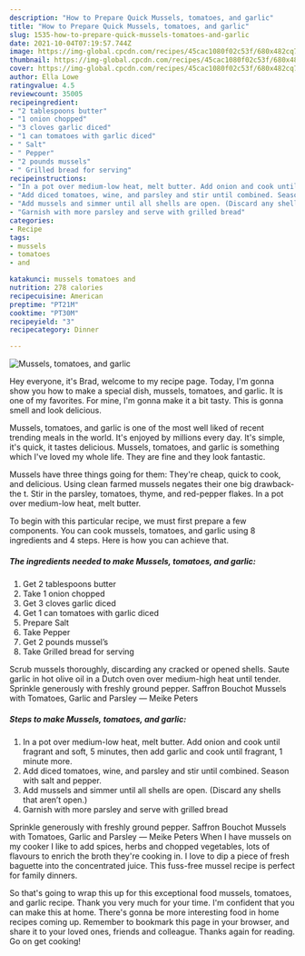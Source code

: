 ```yaml
---
description: "How to Prepare Quick Mussels, tomatoes, and garlic"
title: "How to Prepare Quick Mussels, tomatoes, and garlic"
slug: 1535-how-to-prepare-quick-mussels-tomatoes-and-garlic
date: 2021-10-04T07:19:57.744Z
image: https://img-global.cpcdn.com/recipes/45cac1080f02c53f/680x482cq70/mussels-tomatoes-and-garlic-recipe-main-photo.jpg
thumbnail: https://img-global.cpcdn.com/recipes/45cac1080f02c53f/680x482cq70/mussels-tomatoes-and-garlic-recipe-main-photo.jpg
cover: https://img-global.cpcdn.com/recipes/45cac1080f02c53f/680x482cq70/mussels-tomatoes-and-garlic-recipe-main-photo.jpg
author: Ella Lowe
ratingvalue: 4.5
reviewcount: 35005
recipeingredient:
- "2 tablespoons butter"
- "1 onion chopped"
- "3 cloves garlic diced"
- "1 can tomatoes with garlic diced"
- " Salt"
- " Pepper"
- "2 pounds mussels"
- " Grilled bread for serving"
recipeinstructions:
- "In a pot over medium-low heat, melt butter. Add onion and cook until fragrant and soft, 5 minutes, then add garlic and cook until fragrant, 1 minute more."
- "Add diced tomatoes, wine, and parsley and stir until combined. Season with salt and pepper."
- "Add mussels and simmer until all shells are open. (Discard any shells that aren’t open.)"
- "Garnish with more parsley and serve with grilled bread"
categories:
- Recipe
tags:
- mussels
- tomatoes
- and

katakunci: mussels tomatoes and 
nutrition: 278 calories
recipecuisine: American
preptime: "PT21M"
cooktime: "PT30M"
recipeyield: "3"
recipecategory: Dinner

---
```



![Mussels, tomatoes, and garlic](https://img-global.cpcdn.com/recipes/45cac1080f02c53f/680x482cq70/mussels-tomatoes-and-garlic-recipe-main-photo.jpg)

Hey everyone, it's Brad, welcome to my recipe page. Today, I'm gonna show you how to make a special dish, mussels, tomatoes, and garlic. It is one of my favorites. For mine, I'm gonna make it a bit tasty. This is gonna smell and look delicious.

Mussels, tomatoes, and garlic is one of the most well liked of recent trending meals in the world. It's enjoyed by millions every day. It's simple, it's quick, it tastes delicious. Mussels, tomatoes, and garlic is something which I've loved my whole life. They are fine and they look fantastic.

Mussels have three things going for them: They&#39;re cheap, quick to cook, and delicious. Using clean farmed mussels negates their one big drawback-the t. Stir in the parsley, tomatoes, thyme, and red-pepper flakes. In a pot over medium-low heat, melt butter.


To begin with this particular recipe, we must first prepare a few components. You can cook mussels, tomatoes, and garlic using 8 ingredients and 4 steps. Here is how you can achieve that.

<!--inarticleads1-->

##### The ingredients needed to make Mussels, tomatoes, and garlic:

1. Get 2 tablespoons butter
1. Take 1 onion chopped
1. Get 3 cloves garlic diced
1. Get 1 can tomatoes with garlic diced
1. Prepare  Salt
1. Take  Pepper
1. Get 2 pounds mussel’s
1. Take  Grilled bread for serving


Scrub mussels thoroughly, discarding any cracked or opened shells. Saute garlic in hot olive oil in a Dutch oven over medium-high heat until tender. Sprinkle generously with freshly ground pepper. Saffron Bouchot Mussels with Tomatoes, Garlic and Parsley — Meike Peters 

<!--inarticleads2-->

##### Steps to make Mussels, tomatoes, and garlic:

1. In a pot over medium-low heat, melt butter. Add onion and cook until fragrant and soft, 5 minutes, then add garlic and cook until fragrant, 1 minute more.
1. Add diced tomatoes, wine, and parsley and stir until combined. Season with salt and pepper.
1. Add mussels and simmer until all shells are open. (Discard any shells that aren’t open.)
1. Garnish with more parsley and serve with grilled bread


Sprinkle generously with freshly ground pepper. Saffron Bouchot Mussels with Tomatoes, Garlic and Parsley — Meike Peters When I have mussels on my cooker I like to add spices, herbs and chopped vegetables, lots of flavours to enrich the broth they&#39;re cooking in. I love to dip a piece of fresh baguette into the concentrated juice. This fuss-free mussel recipe is perfect for family dinners. 

So that's going to wrap this up for this exceptional food mussels, tomatoes, and garlic recipe. Thank you very much for your time. I'm confident that you can make this at home. There's gonna be more interesting food in home recipes coming up. Remember to bookmark this page in your browser, and share it to your loved ones, friends and colleague. Thanks again for reading. Go on get cooking!
